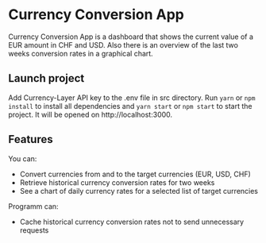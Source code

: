 # Currency Conversion App

Currency Conversion App is a dashboard that shows the current value of a EUR amount in CHF and USD. Also there is an overview of the last two weeks conversion rates in a graphical chart.

## Launch project

Add Currency-Layer API key to the .env file in src directory.
Run `yarn` or `npm install` to install all dependencies and `yarn start` or `npm start` to start the project. It will be opened on http://localhost:3000.

## Features

You can:
* Convert currencies from and to the target currencies (EUR, USD, CHF)
* Retrieve historical currency conversion rates for two weeks
* See a chart of daily currency rates for a selected list of target currencies

Programm can:
* Cache historical currency conversion rates not to send unnecessary requests
